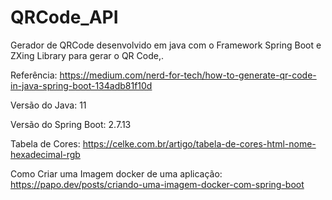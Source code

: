 # QRCode_API
Gerador de QRCode desenvolvido em java com o Framework Spring Boot e ZXing Library para gerar o QR Code,.

Referência: https://medium.com/nerd-for-tech/how-to-generate-qr-code-in-java-spring-boot-134adb81f10d

Versão do Java: 11

Versão do Spring Boot: 2.7.13

Tabela de Cores: https://celke.com.br/artigo/tabela-de-cores-html-nome-hexadecimal-rgb

Como Criar uma Imagem docker de uma aplicação: https://papo.dev/posts/criando-uma-imagem-docker-com-spring-boot

